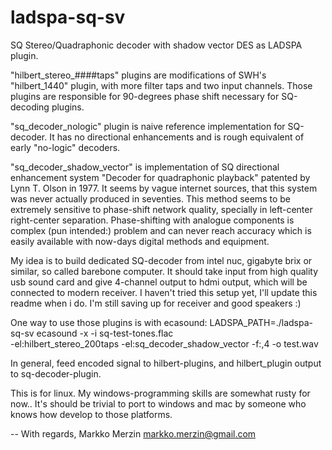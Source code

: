 # ladspa-sq-sv
SQ Stereo/Quadraphonic decoder with shadow vector DES as LADSPA plugin.

"hilbert_stereo_####taps" plugins are modifications of SWH's "hilbert_1440" 
plugin, with more filter taps and two input channels. Those plugins are
responsible for 90-degrees phase shift necessary for SQ-decoding plugins.

"sq_decoder_nologic" plugin is naive reference implementation for SQ-decoder.
It has no directional enhancements and is rough equivalent of early "no-logic"
decoders.

"sq_decoder_shadow_vector" is implementation of SQ directional enhancement
system "Decoder for quadraphonic playback" patented by Lynn T. Olson in 1977.
It seems by vague internet sources, that this system was never actually produced 
in seventies. This method seems to be extremely sensitive to phase-shift network
quality, specially in left-center right-center separation. Phase-shifting with
analogue components is complex (pun intended:) problem and can never reach 
accuracy which is easily available with now-days digital methods and
equipment.

My idea is to build dedicated SQ-decoder from intel nuc, gigabyte brix or 
similar, so called barebone computer. It should take input from high quality
usb sound card and give 4-channel output to hdmi output, which will be connected
to modern receiver. I haven't tried this setup yet, I'll update this readme when
i do. I'm still saving up for receiver and good speakers :)

One way to use those plugins is with ecasound:
LADSPA_PATH=./ladspa-sq-sv ecasound -x -i sq-test-tones.flac \
    -el:hilbert_stereo_200taps -el:sq_decoder_shadow_vector -f:,4 -o test.wav

In general, feed encoded signal to hilbert-plugins, and hilbert_plugin output
to sq-decoder-plugin.

This is for linux. My windows-programming skills are somewhat rusty for now..
It's should be trivial to port to windows and mac by someone who knows how
develop to those platforms.

-- 
With regards,
Markko Merzin <markko.merzin@gmail.com>


